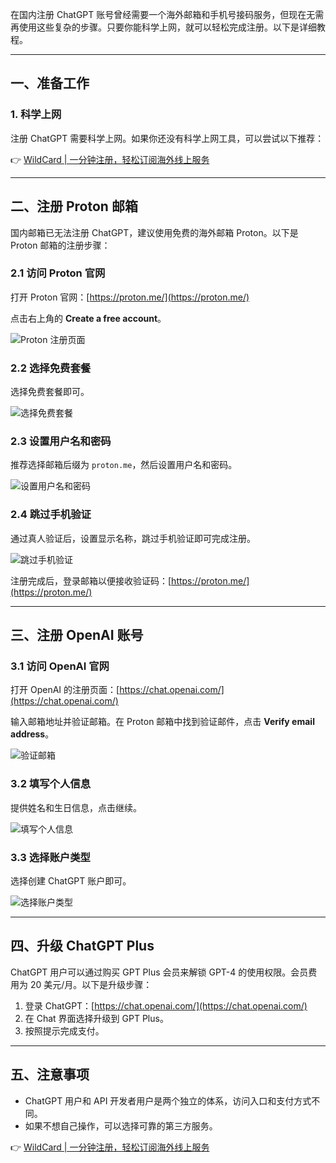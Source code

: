 在国内注册 ChatGPT 账号曾经需要一个海外邮箱和手机号接码服务，但现在无需再使用这些复杂的步骤。只要你能科学上网，就可以轻松完成注册。以下是详细教程。

---

## 一、准备工作

### 1. 科学上网
注册 ChatGPT 需要科学上网。如果你还没有科学上网工具，可以尝试以下推荐：

👉 [WildCard | 一分钟注册，轻松订阅海外线上服务](https://bit.ly/bewildcard)

---

## 二、注册 Proton 邮箱

国内邮箱已无法注册 ChatGPT，建议使用免费的海外邮箱 Proton。以下是 Proton 邮箱的注册步骤：

### 2.1 访问 Proton 官网
打开 Proton 官网：[https://proton.me/](https://proton.me/)

点击右上角的 **Create a free account**。

![Proton 注册页面](https://files.mdnice.com/user/57216/0ea8d756-6b97-4b7b-99a8-d2e094940965.png)

### 2.2 选择免费套餐
选择免费套餐即可。

![选择免费套餐](https://files.mdnice.com/user/57216/0e1ed3c3-3561-40da-93f5-baba05f2b5d6.png)

### 2.3 设置用户名和密码
推荐选择邮箱后缀为 `proton.me`，然后设置用户名和密码。

![设置用户名和密码](https://files.mdnice.com/user/57216/0c586a1c-752a-451c-8a4d-fadab67e5677.png)

### 2.4 跳过手机验证
通过真人验证后，设置显示名称，跳过手机验证即可完成注册。

![跳过手机验证](https://files.mdnice.com/user/57216/e0979bdb-8006-4500-a842-a5421b4d90f8.png)

注册完成后，登录邮箱以便接收验证码：[https://proton.me/](https://proton.me/)

---

## 三、注册 OpenAI 账号

### 3.1 访问 OpenAI 官网
打开 OpenAI 的注册页面：[https://chat.openai.com/](https://chat.openai.com/)

输入邮箱地址并验证邮箱。在 Proton 邮箱中找到验证邮件，点击 **Verify email address**。

![验证邮箱](https://files.mdnice.com/user/57216/c54b8fd8-3068-465e-a032-dd1224f934c6.png)

### 3.2 填写个人信息
提供姓名和生日信息，点击继续。

![填写个人信息](https://files.mdnice.com/user/57216/35be3725-8649-4f39-b76e-c6b761b90438.png)

### 3.3 选择账户类型
选择创建 ChatGPT 账户即可。

![选择账户类型](https://files.mdnice.com/user/57216/c802ed3b-8e28-4e56-bd4a-c539356f8d3a.png)

---

## 四、升级 ChatGPT Plus

ChatGPT 用户可以通过购买 GPT Plus 会员来解锁 GPT-4 的使用权限。会员费用为 20 美元/月。以下是升级步骤：

1. 登录 ChatGPT：[https://chat.openai.com/](https://chat.openai.com/)
2. 在 Chat 界面选择升级到 GPT Plus。
3. 按照提示完成支付。

---

## 五、注意事项

- ChatGPT 用户和 API 开发者用户是两个独立的体系，访问入口和支付方式不同。
- 如果不想自己操作，可以选择可靠的第三方服务。

👉 [WildCard | 一分钟注册，轻松订阅海外线上服务](https://bit.ly/bewildcard)
